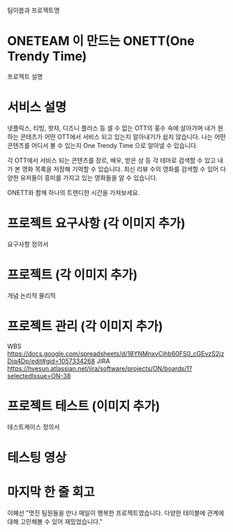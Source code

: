 팀이름과 프로젝트명
# ONETEAM 이 만드는 ONETT(One Trendy Time)

프로젝트 설명
# 서비스 설명
넷플릭스, 티빙, 왓챠, 디즈니 플러스 등 셀 수 없는 OTT의 홍수 속에 살아가며 내가 원하는 콘테츠가 어떤 OTT에서 서비스 되고 있는지 알아내기가 쉽지 않습니다.
나는 어떤 콘텐츠를 어디서 볼 수 있는지 One Trendy Time 으로 알아낼 수 있습니다.

각 OTT에서 서비스 되는 콘텐츠를 장르, 배우, 받은 상 등 각 테마로 검색할 수 있고 내가 본 영화 목록을 저장해 기억할 수 있습니다.
최신 리뷰 수의 영화를 검색할 수 있어 다양한 유저들이 흥미를 가지고 있는 영화들을 알 수 있습니다. 

ONETT와 함께 하나의 트렌디한 시간을 가져보세요.

# 프로젝트 요구사항 (각 이미지 추가)
요구사항 정의서

# 프로젝트 (각 이미지 추가)
개념
논리적
물리적

# 프로젝트 관리 (각 이미지 추가)
WBS
https://docs.google.com/spreadsheets/d/18YNMnxvCihb60FS0_cGEvzS2jzDiq4Dp/edit#gid=1057334268
JIRA
https://hyesun.atlassian.net/jira/software/projects/ON/boards/1?selectedIssue=ON-38

# 프로젝트 테스트 (이미지 추가)
테스트케이스 정의서

# 테스팅 영상

# 마지막 한 줄 회고
이혜선 "멋진 팀원들을 만나 매일이 행복한 프로젝트였습니다. 다양한 테이블에 관계에 대해 고민해볼 수 있어 재밌었습니다."






